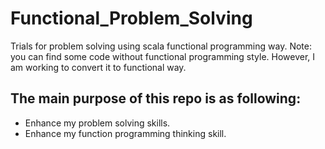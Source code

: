 # Functional_Problem_Solving

Trials for problem solving using scala functional programming way. Note: you can find some code without functional programming style. However, I am working to convert it to functional way.

## The main purpose of this repo is as following:

* Enhance my problem solving skills. 
* Enhance my function programming thinking skill.
